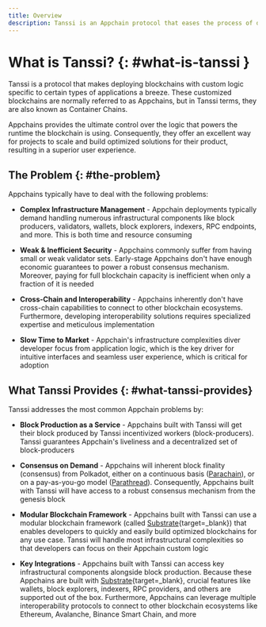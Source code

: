 ```yaml
---
title: Overview
description: Tanssi is an Appchain protocol that eases the process of deploying Appchains so that developers can focus on their custom logic.
---
```


# What is Tanssi? {: #what-is-tanssi } 

Tanssi is a protocol that makes deploying blockchains with custom logic specific to certain types of applications a breeze. These customized blockchains are normally referred to as Appchains, but in Tanssi terms, they are also known as Container Chains.

Appchains provides the ultimate control over the logic that powers the runtime the blockchain is using. Consequently, they offer an excellent way for projects to scale and build optimized solutions for their product, resulting in a superior user experience.

## The Problem {: #the-problem}

Appchains typically have to deal with the following problems:

- **Complex Infrastructure Management** - Appchain deployments typically demand handling numerous infrastructural components like block producers, validators, wallets, block explorers, indexers, RPC endpoints, and more. This is both time and resource consuming

- **Weak & Inefficient Security** - Appchains commonly suffer from having small or weak validator sets. Early-stage Appchains don't have enough economic guarantees to power a robust consensus mechanism. Moreover, paying for full blockchain capacity is inefficient when only a fraction of it is needed

- **Cross-Chain and Interoperability** - Appchains inherently don't have cross-chain capabilities to connect to other blockchain ecosystems. Furthermore, developing interoperability solutions requires specialized expertise and meticulous implementation

- **Slow Time to Market** - Appchain's infrastructure complexities diver developer focus from application logic, which is the key driver for intuitive interfaces and seamless user experience, which is critical for adoption

## What Tanssi Provides {: #what-tanssi-provides}

Tanssi addresses the most common Appchain problems by:

- **Block Production as a Service** - Appchains built with Tanssi will get their block produced by Tanssi incentivized workers (block-producers). Tanssi guarantees Appchain's liveliness and a decentralized set of block-producers

- **Consensus on Demand** - Appchains will inherent block finality (consensus) from Polkadot, either on a continuous basis ([Parachain](XXX)), or on a pay-as-you-go model ([Parathread](XXX)). Consequently, Appchains built with Tanssi will have access to a robust consensus mechanism from the genesis block

- **Modular Blockchain Framework** - Appchains built with Tanssi can use a modular blockchain framework (called [Substrate](https://substrate.io/){target=_blank}) that enables developers to quickly and easily build optimized blockchains for any use case. Tanssi will handle most infrastructural complexities so that developers can focus on their Appchain custom logic

- **Key Integrations** - Appchains built with Tanssi can access key infrastructural components alongside block production. Because these Appchains are built with [Substrate](https://substrate.io/){target=_blank}, crucial features like wallets, block explorers, indexers, RPC providers, and others are supported out of the box. Furthermore, Appchains can leverage multiple interoperability protocols to connect to other blockchain ecosystems like Ethereum, Avalanche, Binance Smart Chain, and more